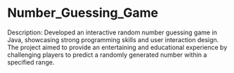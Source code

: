 # Number_Guessing_Game
Description:
Developed an interactive random number guessing game in Java, 
showcasing strong programming skills and user interaction design. 
The project aimed to provide an entertaining and educational experience 
by challenging players to predict a randomly generated number within a specified range.
